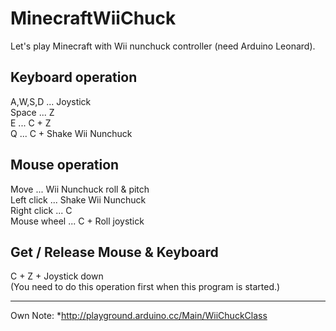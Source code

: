 MinecraftWiiChuck
=================

Let's play Minecraft with Wii nunchuck controller (need Arduino Leonard).

Keyboard operation
------------------
A,W,S,D ... Joystick  
Space   ... Z  
E       ... C + Z  
Q       ... C + Shake Wii Nunchuck  

Mouse operation
---------------
Move        ... Wii Nunchuck roll & pitch  
Left click  ... Shake Wii Nunchuck  
Right click ... C  
Mouse wheel ... C + Roll joystick  

Get / Release Mouse & Keyboard
------------------------------
C + Z + Joystick down  
(You need to do this operation first when this program is started.)  

---------------------------------
Own Note:
*http://playground.arduino.cc/Main/WiiChuckClass
